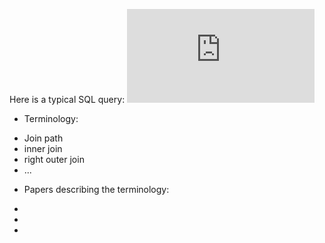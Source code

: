 Here is a typical SQL query:
![a_pg_query.png](https://github.com/marinfotache/SQL-Queries-for-TPC-H/blob/a3bb99c96df5e461d5b795acdc67152f12e656ec/_query_template/Q2301170950000004.pdf)

* Terminology: 
- Join path
- inner join
- right outer join
- ...

* Papers describing the terminology:
-
-
-
